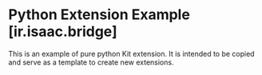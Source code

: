 # Python Extension Example [ir.isaac.bridge]

This is an example of pure python Kit extension. It is intended to be copied and serve as a template to create new extensions.

